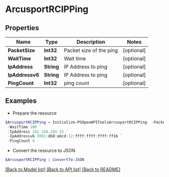 # ArcusportRCIPPing
## Properties

Name | Type | Description | Notes
------------ | ------------- | ------------- | -------------
**PacketSize** | **Int32** | Packet size of the ping | [optional] 
**WaitTime** | **Int32** | Wait time | [optional] 
**IpAddress** | **String** | IP Address to ping | [optional] 
**IpAddressv6** | **String** | IP Address to ping | [optional] 
**PingCount** | **Int32** | ping count | [optional] 

## Examples

- Prepare the resource
```powershell
$ArcusportRCIPPing = Initialize-PSOpenAPIToolsArcusportRCIPPing  -PacketSize 4 `
 -WaitTime 100 `
 -IpAddress 192.168.193.32 `
 -IpAddressv6 2001:db8:abcd:12:ffff:ffff:ffff:ff16 `
 -PingCount 4
```

- Convert the resource to JSON
```powershell
$ArcusportRCIPPing | ConvertTo-JSON
```

[[Back to Model list]](../README.md#documentation-for-models) [[Back to API list]](../README.md#documentation-for-api-endpoints) [[Back to README]](../README.md)

